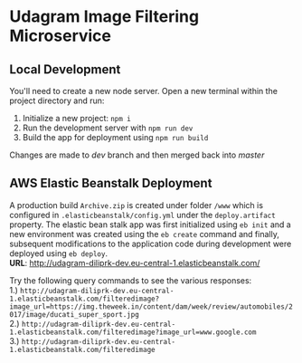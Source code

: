 
# Udagram Image Filtering Microservice

## Local Development

You'll need to create a new node server. Open a new terminal within the project directory and run:

1. Initialize a new project: `npm i`
2. Run the development server with `npm run dev`
3. Build the app for deployment using `npm run build`

Changes are made to *dev* branch and then merged back into *master*

## AWS Elastic Beanstalk Deployment
A production build `Archive.zip` is created under folder `/www` which is configured in `.elasticbeanstalk/config.yml` under the `deploy.artifact` property. The elastic bean stalk app was first initialized using `eb init` and a new environment was created using the `eb create` command and finally, subsequent modifications to the application code during development were deployed  using `eb deploy`.<br>
**URL**: http://udagram-diliprk-dev.eu-central-1.elasticbeanstalk.com/

Try the following query commands to see the various responses:<br>
1.) ```http://udagram-diliprk-dev.eu-central-1.elasticbeanstalk.com/filteredimage?image_url=https://img.theweek.in/content/dam/week/review/automobiles/2017/image/ducati_super_sport.jpg```<br>
2.) ```http://udagram-diliprk-dev.eu-central-1.elasticbeanstalk.com/filteredimage?image_url=www.google.com```<br>
3.) ```http://udagram-diliprk-dev.eu-central-1.elasticbeanstalk.com/filteredimage```
